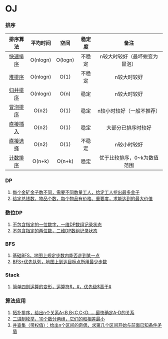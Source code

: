# OJ

### 排序
|               排序算法               | 平均时间 |  空间   | 稳定度 |             备注              |
| :----------------------------------: | :------: | :-----: | :----: | :---------------------------: |
|   [快速排序](src/sort/quickSort.c)   | O(nlogn) | O(logn) | 不稳定 | n较大时较好（最坏蜕变为冒泡） |
|    [堆排序](src/sort/heapSort.c)     | O(nlogn) |  O(1)   | 不稳定 |          n较大时较好          |
|   [归并排序](src/sort/mergeSort.c)   | O(nlogn) |  O(n)   |  稳定  |          n较大时较好          |
|  [冒泡排序](src/sort/bubbleSort.c)   |  O(n2)   |  O(1)   |  稳定  |   n较小时较好（一般不推荐）   |
| [直接插入](src/sort/InsertionSort.c) |  O(n2)   |  O(1)   |  稳定  |      大部分已排序时较好       |
| [直接选择](src/sort/selectionSort.c) |  O(n2)   |  O(1)   | 不稳定 |          n较小时较好          |
|   [计数排序](src/sort/countSort.c)   |  O(n+k)  | O(n+k)  |  稳定  |  优于比较排序，0~k为数值范围  |

### DP
1. [每个金矿金子数不同，需要不同数量工人，给定工人挖出最多金子](src/DP/maxGold.c)
2. [给定总钱数、物品个数，每个物品有价格、重要度，求能达到的最大价值](src/DP/maxValue.cpp)

### 数位DP
1. [不包含指定的一位数字，一维DP数组记录状态](src/DigitDp/simple1D.c)
2. [不包含指定的两位数，二维DP数组记录状态](src/DigitDp/continuousNum2D.cpp)

### BFS
1. [基础BFS，地图上规定步数内能否走到某一点](src/BFS/simpleBFS.cpp)
2. [BFS+优先队列，地图上到达目标点所用最少步数](src/BFS/BFS_PriorityQueue.cpp)

### Stack
1. [简单四则运算的变形，运算符$，#，优先级$高于#](src/stack/simpleArithmetic.c)

### 算法应用
1. [拓扑排序，给出n个关系A<B,B<C,C<D……最快确定A-D的关系](src/Algorithm/topologySort.cpp)
2. [二进制枚举，10个数分两组，它们的和相差最小](src/Algorithm/binaryEnumeration.c)
3. [并查集（带权值）：给出n个区间的奇偶，求第几个区间开始与前面已知条件矛盾](src\Algorithm\unionFind.cpp)
